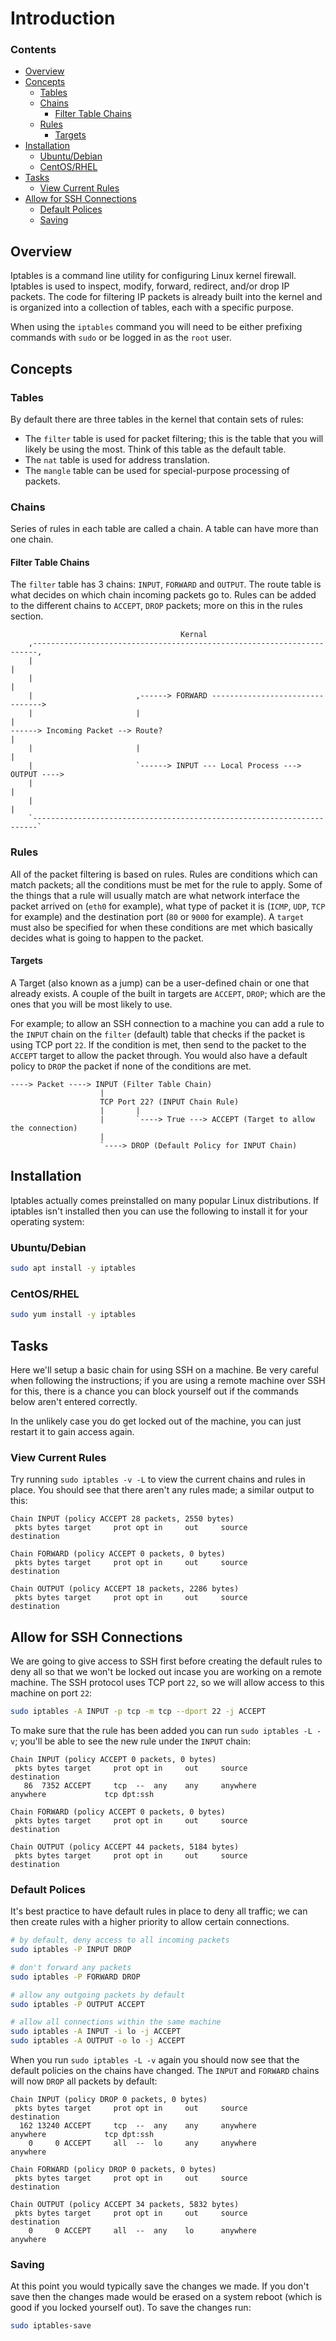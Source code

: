 # Introduction
<!--TOC_START-->
### Contents
- [Overview](#overview)
- [Concepts](#concepts)
	- [Tables](#tables)
	- [Chains](#chains)
		- [Filter Table Chains](#filter-table-chains)
	- [Rules](#rules)
		- [Targets](#targets)
- [Installation](#installation)
	- [Ubuntu/Debian](#ubuntudebian)
	- [CentOS/RHEL](#centosrhel)
- [Tasks](#tasks)
	- [View Current Rules](#view-current-rules)
- [Allow for SSH Connections](#allow-for-ssh-connections)
	- [Default Polices](#default-polices)
	- [Saving](#saving)

<!--TOC_END-->
## Overview
Iptables is a command line utility for configuring Linux kernel firewall.
Iptables is used to inspect, modify, forward, redirect, and/or drop IP packets.
The code for filtering IP packets is already built into the kernel and is organized into a collection of tables, each with a specific purpose. 

When using the `iptables` command you will need to be either prefixing commands with `sudo` or be logged in as the `root` user.

## Concepts
### Tables
By default there are three tables in the kernel that contain sets of rules:
- The `filter` table is used for packet filtering; this is the table that you will likely be using the most. Think of this table as the default table.
- The `nat` table is used for address translation.
- The `mangle` table can be used for special-purpose processing of packets.
### Chains
Series of rules in each table are called a chain.
A table can have more than one chain.
#### Filter Table Chains
The `filter` table has 3 chains: `INPUT`, `FORWARD` and `OUTPUT`.
The route table is what decides on which chain incoming packets go to.
Rules can be added to the different chains to `ACCEPT`, `DROP` packets; more on this in the rules section.
```text
                                      Kernal
    ,-----------------------------------------------------------------------,
    |                                                                       |
    |                                                                       |
    |                       ,------> FORWARD -------------------------------->
    |                       |                                               |
------> Incoming Packet --> Route?                                          |
    |                       |                                               |
    |                       `------> INPUT --- Local Process ---> OUTPUT ---->
    |                                                                       |
    |                                                                       |
    `-----------------------------------------------------------------------`
```
### Rules
All of the packet filtering is based on rules.
Rules are conditions which can match packets; all the conditions must be met for the rule to apply.
Some of the things that a rule will usually match are what network interface the packet arrived on (`eth0` for example), what type of packet it is (`ICMP`, `UDP`, `TCP` for example) and the destination port (`80` or `9000` for example).
A `target` must also be specified for when these conditions are met which basically decides what is going to happen to the packet.
#### Targets
A Target (also known as a jump) can be a user-defined chain or one that already exists.
A couple of the built in targets are `ACCEPT`, `DROP`; which are the ones that you will be most likely to use.

For example; to allow an SSH connection to a machine you can add a rule to the `INPUT` chain on the `filter` (default) table that checks if the packet is using TCP port `22`.
If the condition is met, then send to the packet to the `ACCEPT` target to allow the packet through.
You would also have a default policy to `DROP` the packet if none of the conditions are met.
```text
----> Packet ----> INPUT (Filter Table Chain) 
                    |
                    TCP Port 22? (INPUT Chain Rule)
                    |       |
                    |       `----> True ---> ACCEPT (Target to allow the connection)
                    |       
                    `----> DROP (Default Policy for INPUT Chain)
```
## Installation
Iptables actually comes preinstalled on many popular Linux distributions.
If iptables isn't installed then you can use the following to install it for your operating system:
### Ubuntu/Debian
```bash
sudo apt install -y iptables
``` 
### CentOS/RHEL
```bash
sudo yum install -y iptables
```
## Tasks
Here we'll setup a basic chain for using SSH on a machine.
Be very careful when following the instructions; if you are using a remote machine over SSH for this, there is a chance you can block yourself out if the commands below aren't entered correctly.

In the unlikely case you do get locked out of the machine, you can just restart it to gain access again.
### View Current Rules
Try running `sudo iptables -v -L` to view the current chains and rules in place.
You should see that there aren't any rules made; a similar output to this:
```text
Chain INPUT (policy ACCEPT 28 packets, 2550 bytes)
 pkts bytes target     prot opt in     out     source               destination         

Chain FORWARD (policy ACCEPT 0 packets, 0 bytes)
 pkts bytes target     prot opt in     out     source               destination         

Chain OUTPUT (policy ACCEPT 18 packets, 2286 bytes)
 pkts bytes target     prot opt in     out     source               destination 
```
## Allow for SSH Connections
We are going to give access to SSH first before creating the default rules to deny all so that we won't be locked out incase you are working on a remote machine.
The SSH protocol uses TCP port `22`, so we will allow access to this machine on port `22`:
```bash
sudo iptables -A INPUT -p tcp -m tcp --dport 22 -j ACCEPT
```
To make sure that the rule has been added you can run `sudo iptables -L -v`; you'll be able to see the new rule under the `INPUT` chain:
```text
Chain INPUT (policy ACCEPT 0 packets, 0 bytes)
 pkts bytes target     prot opt in     out     source               destination
   86  7352 ACCEPT     tcp  --  any    any     anywhere             anywhere             tcp dpt:ssh

Chain FORWARD (policy ACCEPT 0 packets, 0 bytes)
 pkts bytes target     prot opt in     out     source               destination

Chain OUTPUT (policy ACCEPT 44 packets, 5184 bytes)
 pkts bytes target     prot opt in     out     source               destination
```
### Default Polices
It's best practice to have default rules in place to deny all traffic; we can then create rules with a higher priority to allow certain connections.
```bash
# by default, deny access to all incoming packets
sudo iptables -P INPUT DROP

# don't forward any packets
sudo iptables -P FORWARD DROP

# allow any outgoing packets by default
sudo iptables -P OUTPUT ACCEPT

# allow all connections within the same machine
sudo iptables -A INPUT -i lo -j ACCEPT
sudo iptables -A OUTPUT -o lo -j ACCEPT
```
When you run `sudo iptables -L -v` again you should now see that the default policies on the chains have changed.
The `INPUT` and `FORWARD` chains will now `DROP` all packets by default:
```text
Chain INPUT (policy DROP 0 packets, 0 bytes)
 pkts bytes target     prot opt in     out     source               destination         
  162 13240 ACCEPT     tcp  --  any    any     anywhere             anywhere             tcp dpt:ssh
    0     0 ACCEPT     all  --  lo     any     anywhere             anywhere            

Chain FORWARD (policy DROP 0 packets, 0 bytes)
 pkts bytes target     prot opt in     out     source               destination         

Chain OUTPUT (policy ACCEPT 34 packets, 5832 bytes)
 pkts bytes target     prot opt in     out     source               destination         
    0     0 ACCEPT     all  --  any    lo      anywhere             anywhere 
```
### Saving
At this point you would typically save the changes we made.
If you don't save then the changes made would be erased on a system reboot (which is good if you locked yourself out).
To save the changes run:
```bash
sudo iptables-save
```
